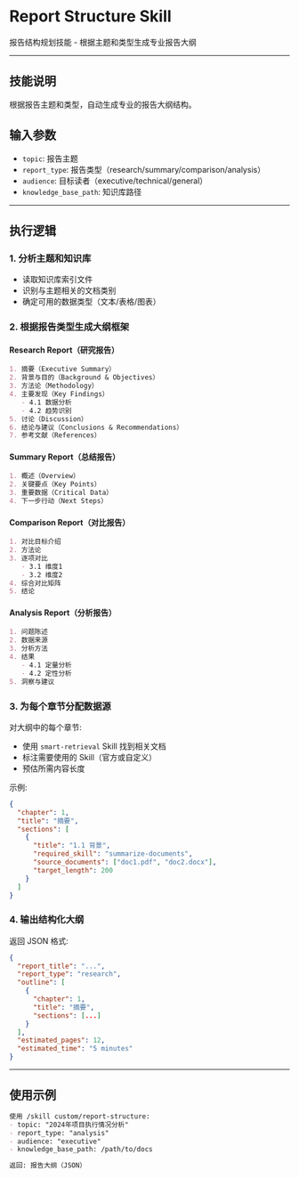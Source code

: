 # Report Structure Skill
报告结构规划技能 - 根据主题和类型生成专业报告大纲

---

## 技能说明
根据报告主题和类型，自动生成专业的报告大纲结构。

## 输入参数
- `topic`: 报告主题
- `report_type`: 报告类型（research/summary/comparison/analysis）
- `audience`: 目标读者（executive/technical/general）
- `knowledge_base_path`: 知识库路径

---

## 执行逻辑

### 1. 分析主题和知识库
- 读取知识库索引文件
- 识别与主题相关的文档类别
- 确定可用的数据类型（文本/表格/图表）

### 2. 根据报告类型生成大纲框架

#### Research Report（研究报告）
```markdown
1. 摘要（Executive Summary）
2. 背景与目的（Background & Objectives）
3. 方法论（Methodology）
4. 主要发现（Key Findings）
   - 4.1 数据分析
   - 4.2 趋势识别
5. 讨论（Discussion）
6. 结论与建议（Conclusions & Recommendations）
7. 参考文献（References）
```

#### Summary Report（总结报告）
```markdown
1. 概述（Overview）
2. 关键要点（Key Points）
3. 重要数据（Critical Data）
4. 下一步行动（Next Steps）
```

#### Comparison Report（对比报告）
```markdown
1. 对比目标介绍
2. 方法论
3. 逐项对比
   - 3.1 维度1
   - 3.2 维度2
4. 综合对比矩阵
5. 结论
```

#### Analysis Report（分析报告）
```markdown
1. 问题陈述
2. 数据来源
3. 分析方法
4. 结果
   - 4.1 定量分析
   - 4.2 定性分析
5. 洞察与建议
```

### 3. 为每个章节分配数据源

对大纲中的每个章节:
- 使用 `smart-retrieval` Skill 找到相关文档
- 标注需要使用的 Skill（官方或自定义）
- 预估所需内容长度

示例:
```json
{
  "chapter": 1,
  "title": "摘要",
  "sections": [
    {
      "title": "1.1 背景",
      "required_skill": "summarize-documents",
      "source_documents": ["doc1.pdf", "doc2.docx"],
      "target_length": 200
    }
  ]
}
```

### 4. 输出结构化大纲

返回 JSON 格式:
```json
{
  "report_title": "...",
  "report_type": "research",
  "outline": [
    {
      "chapter": 1,
      "title": "摘要",
      "sections": [...]
    }
  ],
  "estimated_pages": 12,
  "estimated_time": "5 minutes"
}
```

---

## 使用示例

```markdown
使用 /skill custom/report-structure:
- topic: "2024年项目执行情况分析"
- report_type: "analysis"
- audience: "executive"
- knowledge_base_path: /path/to/docs

返回: 报告大纲（JSON）
```
